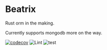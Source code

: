 # Beatrix

Rust orm in the making.

Currently supports mongodb more on the way.

[![codecov](https://codecov.io/gh/sha-el/beatrix/branch/master/graph/badge.svg)](https://codecov.io/gh/sha-el/beatrix)
![Lint](https://github.com/sha-el/beatrix/workflows/Lint/badge.svg)
![test](https://github.com/sha-el/beatrix/workflows/test/badge.svg)
